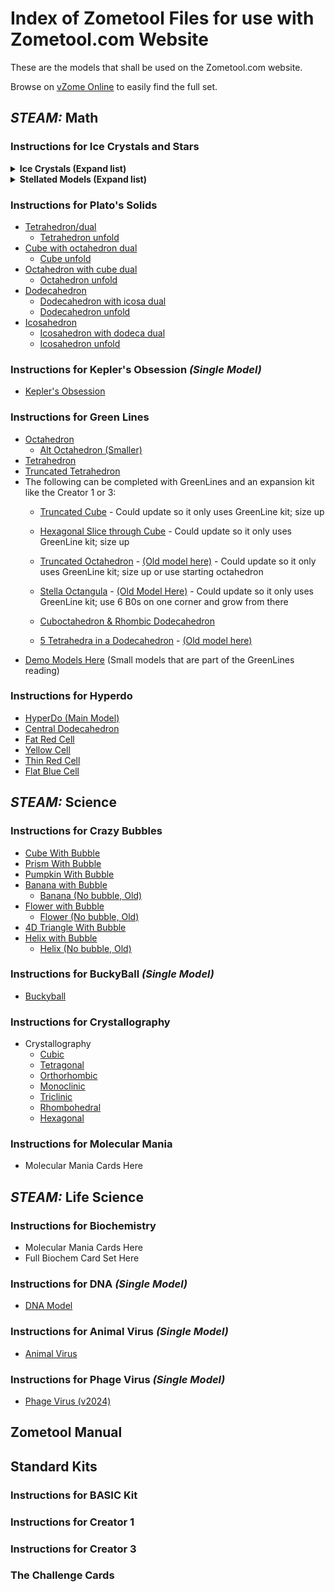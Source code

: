 


# Index of Zometool Files for use with Zometool.com Website
These are the models that shall be used on the Zometool.com website. 

Browse on [vZome Online](https://www.vzome.com/app/browser/?user=zometool) to easily find the full set. 

## *STEAM:* Math

### Instructions for Ice Crystals and Stars
  <details>
    <summary>
      <h4> Ice Crystals (Expand list) </h4>
    </summary>
  </details> 

  <details>
    <summary>
      <h4> Stellated Models (Expand list) </h4>
    </summary>
  </details> 

### Instructions for Plato's Solids
  <!-- - Preliminary set can be found at [v2024-04](./2024/04/28/) -->
  - [Tetrahedron/dual](./2025/07/18/11-25-39-SOL-4-Tetra/)
    - [Tetrahedron unfold](./2025/07/18/11-27-16-SOL-4-Tetra-Unfold/)
  - [Cube with octahedron dual](./2025/07/18/11-29-10-SOL-6-Cube/)
    - [Cube unfold](./2025/07/18/12-09-40-SOL-6-Cube-unfold/)
  - [Octahedron with cube dual](./2025/07/18/12-13-53-SOL-8-Octahedron/)
    - [Octahedron unfold](./2025/07/18/12-15-51-SOL-8-Octa-unfold/)
  - [Dodecahedron](./2025/07/18/12-18-25-SOL-12-Dodecahedron/)
    - [Dodecahedron with icosa dual](./2025/07/18/12-24-14-SOL-12-Dodeca-Dual2/)
    - [Dodecahedron unfold](./2025/07/18/12-29-38-SOL-12-Dodeca-unfold2/)
  - [Icosahedron](./2025/07/18/12-33-37-SOL-20-Icosa2/)
    - [Icosahedron with dodeca dual](./2025/07/18/12-34-40-SOL-20-Icosa-Dual/)
    - [Icosahedron unfold](./2025/07/18/12-36-01-SOL-20-Icosa-unfold/)

### Instructions for Kepler's Obsession *(Single Model)*
  - [Kepler's Obsession](./2025/03/20/06-44-08-528Z-PRJ-KPK-Keplers-Obsession/)

### Instructions for Green Lines
  - [Octahedron](./2025/04/16/11-55-21-GRN-octahedron-good-1/)
    - [Alt Octahedron (Smaller)](./2025/04/16/12-05-12-GRN-octahedron-better2-OnlyGRN/) 
  - [Tetrahedron](./2025/04/15/21-58-01-GRN-Tetrahedron/)
  - [Truncated Tetrahedron](./2025/04/15/22-59-01-GRN-Trunc-Tetra-OL/)
  - The following can be completed with GreenLines and an expansion kit like the Creator 1 or 3: 
    - [Truncated Cube](./2025/04/15/22-46-50-GRN+ZT1-TruncCube/) - Could update so it only uses GreenLine kit; size up
    
    - [Hexagonal Slice through Cube](./2025/04/15/23-10-55-GRN-HexSliceThruCube/) - Could update so it only uses GreenLine kit; size up
    - [Truncated Octahedron](./2025/04/15/23-18-09-GRN-TruncOcta/) - [(Old model here)](./2024/04/26/16-22-53-TruncatedOctahedron/) - Could update so it only uses GreenLine kit; size up or use starting octahedron
    - [Stella Octangula](./2025/04/15/23-25-47-GRN-StellaOctangula/) - [(Old Model Here)](./2024/04/26/16-21-28-StellaOctangula/) - Could update so it only uses GreenLine kit; use 6 B0s on one corner and grow from there
    - [Cuboctahedron & Rhombic Dodecahedron](./2025/04/15/23-22-38-GRN-Cubocta+Rhombic-Dodeca/)
    - [5 Tetrahedra in a Dodecahedron](./2025/04/15/23-31-13-GRN-5Tetras/) - [(Old model here)](./2024/04/26/16-16-20-5Tetras/)<!-- File only showing finished -->
  - [Demo Models Here](./2025/04/15/) (Small models that are part of the GreenLines reading)

### Instructions for Hyperdo 
  - [HyperDo (Main Model)](./2025/03/07/19-49-23-582Z-PRJ-HYP-Model-1-HyperDo-Detailed---LC/)
  - [Central Dodecahedron](./2025/03/05/07-45-57-752Z-PRJ-HYP-Dodeca-by-Y1s/)
   - [Fat Red Cell](./2025/03/06/23-46-37-540Z-PRJ-HYP-model3-Fat-Red-Cell/)
  - [Yellow Cell](./2025/03/07/19-57-32-060Z-PRJ-HYP-Model-4-YellowCell/)
  - [Thin Red Cell](./2025/03/07/20-04-38-696Z-PRJ-HYP-Model-5-Thin-Red-Cell/)
  - [Flat Blue Cell](./2025/03/07/20-06-20-978Z-PRJ-HYP-Model-6-Blue-Flat-Cell/)

## *STEAM:* Science

### Instructions for Crazy Bubbles
 - [Cube With Bubble](./2025/03/25/19-37-46-989Z-PRJ-BUB-1-Hypercube-Wand-with-bubble/)
 - [Prism With Bubble](./2025/03/25/04-34-13-672Z-PRJ-BUB-2-Prism-Tri+bubble/) 
 - [Pumpkin With Bubble](./2025/03/25/04-37-06-005Z-PRJ-BUB-3-Pumpkin+bubble/) 
 - [Banana with Bubble](./2025/07/21/12-45-09-PRJ-BUB-4-Banana+bubble/)
   - [Banana (No bubble, Old)](./2025/03/25/05-14-04-117Z-PRJ-BUB-4-Banana/) [](./2024/04/30/)
 - [Flower with Bubble](./2025/07/21/13-07-23-PRJ-BUB-5-Flower+bubble-2/)
    - [Flower (No bubble, Old)](./2025/03/25/05-15-03-815Z-PRJ-BUB-5-Flower/)
 - [4D Triangle With Bubble](./2025/03/25/05-31-57-917Z-PRJ-BUB-6-Triangle-4D+bubble/)
 - [Helix with Bubble](./2025/07/21/13-27-59-PRJ-BUB-7-Spiral-Helix+bubble/)
   - [Helix (No bubble, Old)](./2025/03/25/05-35-04-013Z-PRJ-BUB-7-Spiral-Helix/)
 <!-- Other demo models -->

### Instructions for BuckyBall *(Single Model)*
  - [Buckyball](./2025/03/12/00-06-46-755Z-PRJ-BUK-Buckyball/)


### Instructions for Crystallography 
  <!--
  <details>
    <summary>
      <h4> Crystallography (Expand list) </h4>
    </summary>
    <ul>
    <li> <a href="./2025/"> Primitive Cubic </a> </li>
    </ul>
  </details> 
  -->

  - Crystallography
    - [Cubic](./2025/07/21/15-01-04-CRY-Cubic-F-All/)
    - [Tetragonal](./2025/07/21/14-53-32-CRY-Tetragonal-P-All/)
    - [Orthorhombic](./2025/07/21/14-56-53-CRY-Orthorhombic-F-All/)
    - [Monoclinic](./2025/07/21/15-02-07-CRY-Monoclinic-C-All/)
    - [Triclinic](./2025/07/21/14-54-01-CRY-Triclinic-P-Only/)
    - [Rhombohedral](./2025/07/21/14-55-30-CRY-Rhombohedral-P-Only/)
    - [Hexagonal](./2025/07/21/14-58-38-CRY-Hexagonal-P-Only/)

### Instructions for Molecular Mania
  - Molecular Mania Cards Here

## *STEAM:* Life Science

### Instructions for Biochemistry
  - Molecular Mania Cards Here
  - Full Biochem Card Set Here

### Instructions for DNA *(Single Model)*
  - [DNA Model](./2025/03/05/09-13-20-424Z-PRJ-DNA-mod1/)

### Instructions for Animal Virus *(Single Model)*
  - [Animal Virus](./2025/03/25/22-24-17-308Z-PRJ-VIR-Animal-Virus/)
  <!-- - [Animal Virus (No shadow scenes)](./2025/03/07/22-41-00-749Z-PRJ-VIR-Animal-Virus-2/) -->

### Instructions for Phage Virus *(Single Model)*
  - [Phage Virus (v2024)](./2024/05/09/13-16-00-Phage/)














## Zometool Manual

## Standard Kits
### Instructions for BASIC Kit
### Instructions for Creator 1
### Instructions for Creator 3
### The Challenge Cards


 <!-- If we want to use expanding lists -->
<style>
  summary > * {
          display: inline
        }
</style>

<!-- 
<details open>
<summary>
 <h3> Instructions for Crystallography </h3>
</summary>
</details> 
-->
